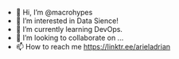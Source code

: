 - 👋 Hi, I’m @macrohypes
- 👀 I’m interested in Data Sience!
- 🌱 I’m currently learning DevOps.
- 💞️ I’m looking to collaborate on ...
- 📫 How to reach me  https://linktr.ee/arieladrian

<!---
macrohypes/macrohypes is a ✨ special ✨ repository because its `README.md` (this file) appears on your GitHub profile.
You can click the Preview link to take a look at your changes.
--->
